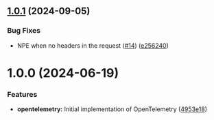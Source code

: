 ## [1.0.1](https://github.com/gravitee-io/gravitee-tracer-opentelemetry/compare/1.0.0...1.0.1) (2024-09-05)


### Bug Fixes

* NPE when no headers in the request ([#14](https://github.com/gravitee-io/gravitee-tracer-opentelemetry/issues/14)) ([e256240](https://github.com/gravitee-io/gravitee-tracer-opentelemetry/commit/e256240b0555dadda71a2acbb3b4017f0b0cc85e))

# 1.0.0 (2024-06-19)


### Features

* **opentelemetry:** Initial implementation of OpenTelemetry ([4953e18](https://github.com/gravitee-io/gravitee-tracer-opentelemetry/commit/4953e1876475b4e601d00d004e697a0dd8ffdce2))
